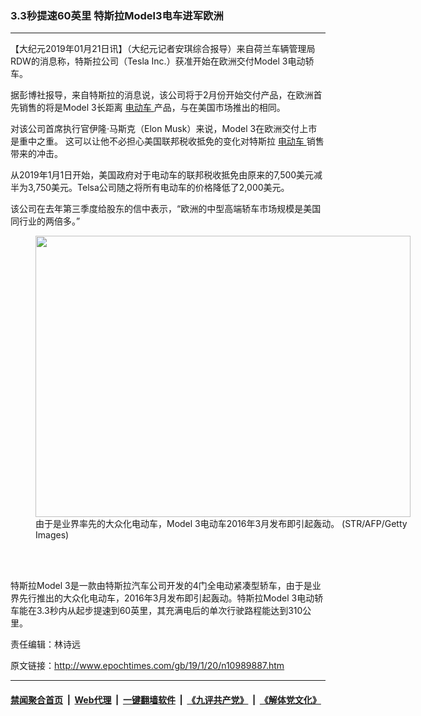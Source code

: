 ### 3.3秒提速60英里 特斯拉Model3电车进军欧洲
------------------------

<p>
 【大纪元2019年01月21日讯】（大纪元记者安琪综合报导）来自荷兰车辆管理局RDW的消息称，特斯拉公司（Tesla Inc.）获准开始在欧洲交付Model 3电动轿车。
</p>
<p>
 据彭博社报导，来自特斯拉的消息说，该公司将于2月份开始交付产品，在欧洲首先销售的将是Model 3长距离
 <a href="http://www.epochtimes.com/gb/tag/%E7%94%B5%E5%8A%A8%E8%BD%A6.html">
  电动车
 </a>
 产品，与在美国市场推出的相同。
</p>
<p>
 对该公司首席执行官伊隆·马斯克（Elon Musk）来说，Model 3在欧洲交付上市是重中之重。 这可以让他不必担心美国联邦税收抵免的变化对特斯拉
 <a href="http://www.epochtimes.com/gb/tag/%E7%94%B5%E5%8A%A8%E8%BD%A6.html">
  电动车
 </a>
 销售带来的冲击。
</p>
<p>
 从2019年1月1日开始，美国政府对于电动车的联邦税收抵免由原来的7,500美元减半为3,750美元。Telsa公司随之将所有电动车的价格降低了2,000美元。
</p>
<p>
 该公司在去年第三季度给股东的信中表示，“欧洲的中型高端轿车市场规模是美国同行业的两倍多。”
</p>
<figure class="wp-caption aligncenter" id="attachment_10989898" style="width: 600px">
 <a href="http://i.epochtimes.com/assets/uploads/2019/01/GettyImages-1078753190.jpg">
  <img alt="" class="wp-image-10989898 size-large" height="450" src="http://i.epochtimes.com/assets/uploads/2019/01/GettyImages-1078753190-600x450.jpg" width="600"/>
 </a>
 <br/><figcaption class="wp-caption-text">
  由于是业界率先的大众化电动车，Model 3电动车2016年3月发布即引起轰动。 (STR/AFP/Getty Images)
 </figcaption><br/>
</figure><br/>
<p>
 特斯拉Model 3是一款由特斯拉汽车公司开发的4门全电动紧凑型轿车，由于是业界先行推出的大众化电动车，2016年3月发布即引起轰动。特斯拉Model 3电动轿车能在3.3秒内从起步提速到60英里，其充满电后的单次行驶路程能达到310公里。
</p>
<p>
 责任编辑：林诗远
</p>

原文链接：http://www.epochtimes.com/gb/19/1/20/n10989887.htm


------------------------
#### [禁闻聚合首页](https://github.com/gfw-breaker/banned-news/blob/master/README.md) &nbsp;|&nbsp; [Web代理](https://github.com/gfw-breaker/open-proxy/blob/master/README.md) &nbsp;|&nbsp; [一键翻墙软件](https://github.com/gfw-breaker/nogfw/blob/master/README.md) &nbsp;|&nbsp; [《九评共产党》](https://github.com/gfw-breaker/9ping.md/blob/master/README.md#九评之一评共产党是什么) &nbsp;|&nbsp; [《解体党文化》](https://github.com/gfw-breaker/jtdwh.md/blob/master/README.md#绪论)